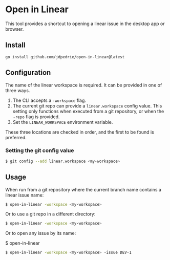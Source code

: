 # Open in Linear

This tool provides a shortcut to opening a linear issue in the desktop app or
browser.

## Install

```
go install github.com/jdpedrie/open-in-linear@latest
```

## Configuration

The name of the linear workspace is required. It can be provided in one of three
ways.

1. The CLI accepts a `-workspace` flag.
2. The current git repo can provide a `linear.workspace` config value. This
   setting only functions when executed from a git repository, or when the
   `-repo` flag is provided.
3. Set the `LINEAR_WORKSPACE` environment variable.

These three locations are checked in order, and the first to be found is
preferred.

### Setting the git config value

```sh
$ git config --add linear.workspace <my-workspace>
```

## Usage

When run from a git repository where the current branch name contains a linear
issue name:

```sh
$ open-in-linear -workspace <my-workspace>
```

Or to use a git repo in a different directory:

```sh
$ open-in-linear -workspace <my-workspace>
```

Or to open any issue by its name:

$ open-in-linear
```sh
$ open-in-linear -workspace <my-workspace> -issue DEV-1
```
